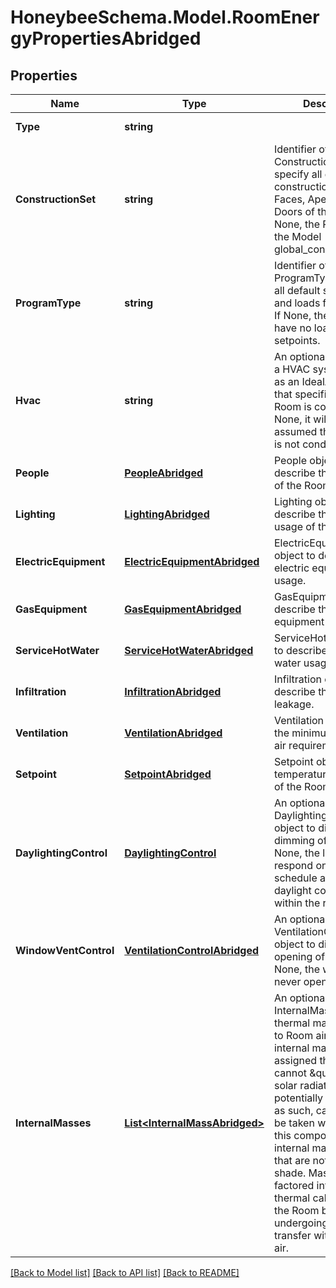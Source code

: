 
# HoneybeeSchema.Model.RoomEnergyPropertiesAbridged

## Properties

Name | Type | Description | Notes
------------ | ------------- | ------------- | -------------
**Type** | **string** |  | [optional] [readonly] [default to "RoomEnergyPropertiesAbridged"]
**ConstructionSet** | **string** | Identifier of a ConstructionSet to specify all default constructions for the Faces, Apertures, and Doors of the Room. If None, the Room will use the Model global_construction_set. | [optional] 
**ProgramType** | **string** | Identifier of a ProgramType to specify all default schedules and loads for the Room. If None, the Room will have no loads or setpoints. | [optional] 
**Hvac** | **string** | An optional identifier of a HVAC system (such as an IdealAirSystem) that specifies how the Room is conditioned. If None, it will be assumed that the Room is not conditioned. | [optional] 
**People** | [**PeopleAbridged**](PeopleAbridged.md) | People object to describe the occupancy of the Room. | [optional] 
**Lighting** | [**LightingAbridged**](LightingAbridged.md) | Lighting object to describe the lighting usage of the Room. | [optional] 
**ElectricEquipment** | [**ElectricEquipmentAbridged**](ElectricEquipmentAbridged.md) | ElectricEquipment object to describe the electric equipment usage. | [optional] 
**GasEquipment** | [**GasEquipmentAbridged**](GasEquipmentAbridged.md) | GasEquipment object to describe the gas equipment usage. | [optional] 
**ServiceHotWater** | [**ServiceHotWaterAbridged**](ServiceHotWaterAbridged.md) | ServiceHotWater object to describe the hot water usage. | [optional] 
**Infiltration** | [**InfiltrationAbridged**](InfiltrationAbridged.md) | Infiltration object to to describe the outdoor air leakage. | [optional] 
**Ventilation** | [**VentilationAbridged**](VentilationAbridged.md) | Ventilation object for the minimum outdoor air requirement. | [optional] 
**Setpoint** | [**SetpointAbridged**](SetpointAbridged.md) | Setpoint object for the temperature setpoints of the Room. | [optional] 
**DaylightingControl** | [**DaylightingControl**](DaylightingControl.md) | An optional DaylightingControl object to dictate the dimming of lights. If None, the lighting will respond only to the schedule and not the daylight conditions within the room. | [optional] 
**WindowVentControl** | [**VentilationControlAbridged**](VentilationControlAbridged.md) | An optional VentilationControl object to dictate the opening of windows. If None, the windows will never open. | [optional] 
**InternalMasses** | [**List&lt;InternalMassAbridged&gt;**](InternalMassAbridged.md) | An optional list of of InternalMass objects for thermal mass exposed to Room air. Note that internal masses assigned this way cannot \&quot;see\&quot; solar radiation that may potentially hit them and, as such, caution should be taken when using this component with internal mass objects that are not always in shade. Masses are factored into the the thermal calculations of the Room by undergoing heat transfer with the indoor air. | [optional] 

[[Back to Model list]](../README.md#documentation-for-models)
[[Back to API list]](../README.md#documentation-for-api-endpoints)
[[Back to README]](../README.md)

